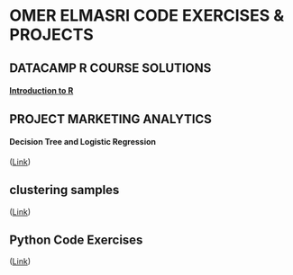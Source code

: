 # OMER ELMASRI CODE EXERCISES & PROJECTS

## DATACAMP R COURSE SOLUTIONS
#### [Introduction to R](https://elmasriomer.github.io/2019/Datacamp%20Course%20Solutions/Introduction_to_R.html)

## PROJECT MARKETING ANALYTICS
#### Decision Tree and Logistic Regression
([Link](https://elmasriomer.github.io/2019/ProjectMA_BugsBunny.html)) 

## clustering samples
([Link](https://elmasriomer.github.io/2019/clustering_samples/ProjectMA_BugsBunny.html)) 

## Python Code Exercises
([Link](https://elmasriomer.github.io/2019/Python_Exercises/Pearson%20Programming%20Lab.py%20(1).ipynb)) 

